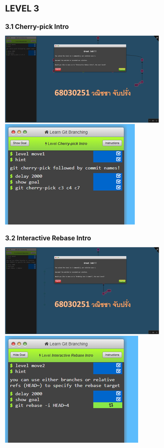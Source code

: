 # LEVEL 3
## 3.1 Cherry-pick Intro
![alt text](wanitcha/image-16.png)
![alt text](wanitcha/image-17.png)
## 3.2 Interactive Rebase Intro
![alt text](wanitcha/image-19.png)
![alt text](wanitcha/image-18.png)